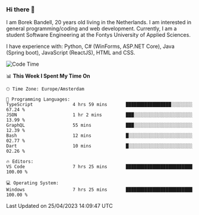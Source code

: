 ### Hi there 👋

I am Borek Bandell, 20 years old living in the Netherlands. I am interested in general programming/coding and web development. Currently, I am a student Software Engineering at the Fontys University of Applied Sciences.

I have experience with: Python, C# (WinForms, ASP.NET Core), Java (Spring boot), JavaScript (ReactJS), HTML and CSS.

<!--START_SECTION:waka-->
![Code Time](http://img.shields.io/badge/Code%20Time-520%20hrs%2027%20mins-blue)

📊 **This Week I Spent My Time On** 

```text
🕑︎ Time Zone: Europe/Amsterdam

💬 Programming Languages: 
TypeScript               4 hrs 59 mins       █████████████████░░░░░░░░   67.24 % 
JSON                     1 hr 2 mins         ███░░░░░░░░░░░░░░░░░░░░░░   13.99 % 
GraphQL                  55 mins             ███░░░░░░░░░░░░░░░░░░░░░░   12.39 % 
Bash                     12 mins             █░░░░░░░░░░░░░░░░░░░░░░░░   02.77 % 
Dart                     10 mins             █░░░░░░░░░░░░░░░░░░░░░░░░   02.26 % 

🔥 Editors: 
VS Code                  7 hrs 25 mins       █████████████████████████   100.00 % 

💻 Operating System: 
Windows                  7 hrs 25 mins       █████████████████████████   100.00 % 
```


 Last Updated on 25/04/2023 14:09:47 UTC
<!--END_SECTION:waka-->

<!--**tcBorek2002/tcBorek2002** is a ✨ _special_ ✨ repository because its `README.md` (this file) appears on your GitHub profile.

Here are some ideas to get you started:

- 🔭 I’m currently working on ...
- 🌱 I’m currently learning ...
- 👯 I’m looking to collaborate on ...
- 🤔 I’m looking for help with ...
- 💬 Ask me about ...
- 📫 How to reach me: ...
- 😄 Pronouns: ...
- ⚡ Fun fact: ...
-->
